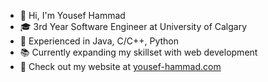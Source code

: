 <!--
**yousefh10/yousefh10** is a ✨ _special_ ✨ repository because its `README.md` (this file) appears on your GitHub profile.

Here are some ideas to get you started:

- 🔭 I’m currently working on ...
- 🌱 I’m currently learning ...
- 👯 I’m looking to collaborate on ...
- 🤔 I’m looking for help with ...
- 💬 Ask me about ...
- 📫 How to reach me: ...
- 😄 Pronouns: ...
- ⚡ Fun fact: ...
-->

- 👋 Hi, I'm Yousef Hammad
- 🎓 3rd Year Software Engineer at University of Calgary
- 🧠 Experienced in Java, C/C++, Python 
- 📚 Currently expanding my skillset with web development 
- 💬 Check out my website at [yousef-hammad.com](https://yousef-hammad.com/)
